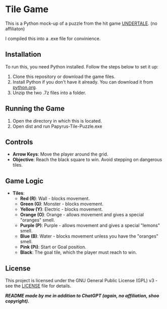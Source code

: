 # Tile Game

This is a Python mock-up of a puzzle from the hit game [UNDERTALE](https://www.undertale.com/).
(no affiliaton)

I compiled this into a .exe file for convinience.

## Installation

To run this, you need Python installed. Follow the steps below to set it up:

1. Clone this repository or download the game files.
2. Install Python if you don't have it already. You can download it from [python.org](https://www.python.org/downloads/).
3. Unzip the two .7z files into a folder.

## Running the Game
1. Open the directory in which this is located.
2. Open dist and run Papyrus-Tile-Puzzle.exe
   
## Controls

- **Arrow Keys**: Move the player around the grid.
- **Objective**: Reach the black square to win. Avoid stepping on dangerous tiles.

## Game Logic

- **Tiles**:
  - **Red (R)**: Wall - blocks movement.
  - **Green (G)**: Monster - blocks movement.
  - **Yellow (Y)**: Electric - blocks movement.
  - **Orange (O)**: Orange - allows movement and gives a special "oranges" smell.
  - **Purple (P)**: Purple - allows movement and gives a special "lemons" smell.
  - **Blue (B)**: Water - blocks movement unless you have the "oranges" smell.
  - **Pink (Pi)**: Start or Goal position.
  - **Black**: The goal tile, which the player must reach to win.

## License

This project is licensed under the GNU General Public License (GPL) v3 - see the [LICENSE](LICENSE) file for details.

***README made by me in addition to ChatGPT (again, no affiliation, shoo copyright).***
